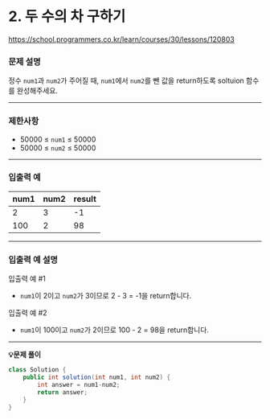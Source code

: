 # 2. 두 수의 차 구하기

https://school.programmers.co.kr/learn/courses/30/lessons/120803

### **문제 설명**

정수 `num1`과 `num2`가 주어질 때, `num1`에서 `num2`를 뺀 값을 return하도록 soltuion 함수를 완성해주세요.

---

### 제한사항

- 50000 ≤ `num1` ≤ 50000
- 50000 ≤ `num2` ≤ 50000

---

### **입출력 예**

| num1 | num2 | result |
| ---- | ---- | ------ |
| 2    | 3    | -1     |
| 100  | 2    | 98     |

---

### 입출력 예 설명

입출력 예 #1

- `num1`이 2이고 `num2`가 3이므로 2 - 3 = -1을 return합니다.

입출력 예 #2

- `num1`이 100이고 `num2`가 2이므로 100 - 2 = 98을 return합니다.

---

**💡문제 풀이**

```java
class Solution {
    public int solution(int num1, int num2) {
        int answer = num1-num2;
        return answer;
    }
}
```

